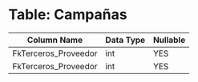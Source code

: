 # Table: Campañas

| Column Name | Data Type | Nullable |
|-------------|-----------|----------|
| FkTerceros_Proveedor | int | YES |
| FkTerceros_Proveedor | int | YES |
